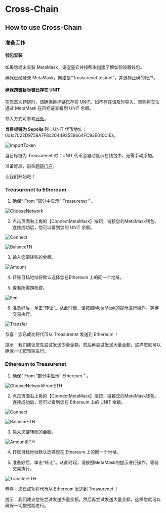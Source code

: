 # Cross-Chain

## How to use Cross-Chain

### 准备工作

#### 钱包安装

如果您尚未安装 MetaMask，请[安装](https://chromewebstore.google.com/search/metamask?hl=de&pli=1)它并按照本[指南](https://docs.treasurenet.io/zh-Hans/docs/fundamentals/wallets/metamask)了解如何设置钱包。

确保已经登录 MetaMask，网络是“Treasurenet testnet”，并选择正确的帐户。

#### 确保跨链目标链已存在 UNIT

在您首次跨链时，请确保目标链已存在 UNIT。如不存在请及时导入，否则将无法通过 MetaMask 在目标链查看到 UNIT 余额。

导入方式可参考[此处](https://docs.treasurenet.io/zh-Hans/docs/fundamentals/wallets/metamask#%E5%A6%82%E4%BD%95%E5%AF%BC%E5%85%A5%E4%BB%A3%E5%B8%81)。

**当目标链为 Sepolia 时**：UNIT 代币地址：0x1c7022D9758A7F8c2044935E9664FC93E010c1Ea。

![ImportToken](/img/docs/ImportToken.png)

当目标链为 Treasurenet 时：UNIT 代币会自动显示在钱包中，无需手动添加。

准备好后，前往[跨链门户](https://services.testnet.treasurenet.io/transfer)。

让我们开始吧！

### Treasurenet to Ethereum

1. 确保“ From ”部分中显示“ Treasurenet ” 。

![ChooseNetwork](/img/docs/ChooseNetwork.png)

2. 点击页面右上角的【ConnectMetaMask】按钮，链接您的MetaMask钱包。连接成功后，您可以看到您的 UNIT 余额。

![Connect](/img/docs/Connect.png)

![BalanceTN](/img/docs/BalanceTN.png)

3. 输入您要转账的金额。

![Amount](/img/docs/Amount.png)

4. 转账目标地址将默认选择您在Ethereum 上的同一个地址。

5. 查看所需跨桥费。

![Fee](/img/docs/Fee.png)

6. 准备好后，单击“转让”。从此时起，请按照MetaMask的提示进行操作，等待交易执行。

![Transfer](/img/docs/Transfer.png)

恭喜！您已成功将代币从 Treasurenet 发送到 Ethereum ！

提示：我们建议您先尝试发送少量金额，然后再尝试发送大量金额。这样您就可以确保一切按预期进行。

### Ethereum to Treasurenet

1. 确保“ From ”部分中显示“ Ethereum ” 。

![ChooseNetworkFromETH](/img/docs/ChooseNetworkFromETH.png)

2. 点击页面右上角的【ConnectMetaMask】按钮，链接您的MetaMask钱包。连接成功后，您可以看到您在 Ethereum 上的 UNIT 余额。

![Connect](/img/docs/Connect.png)

![BalanceETH](/img/docs/BalanceETH.png)

3. 输入您要转账的金额。

![AmountETH](/img/docs/AmountETH.png)

4. 转账目标地址默认选择您在 Ethereum 上的同一个地址。

5. 准备好后，单击“转让”。从此时起，请按照MetaMask的提示进行操作，等待交易执行。

![TransferETH](/img/docs/TransferETH.png)

恭喜！您已成功将代币从 Ethereum 发送到 Treasurenet ！

提示：我们建议您先尝试发送少量金额，然后再尝试发送大量金额。这样您就可以确保一切按预期进行。
